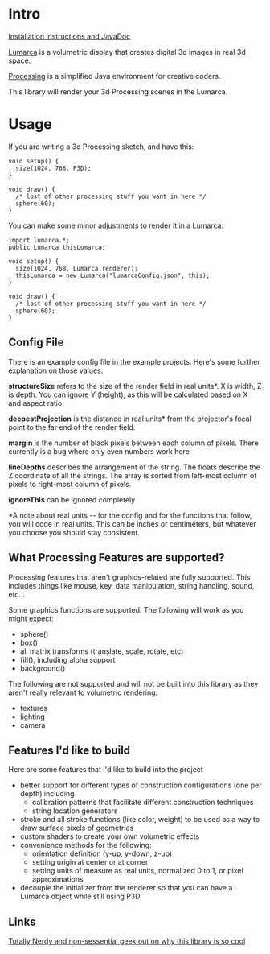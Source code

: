 Intro
=====

[Installation instructions and JavaDoc](http://lumarca.info/code/)

[Lumarca](http://lumarca.info/) is a volumetric display that creates digital 3d images in real 3d space.

[Processing](https://processing.org/) is a simplified Java environment for creative coders.

This library will render your 3d Processing scenes in the Lumarca.


Usage
=====
If you are writing a 3d Processing sketch, and have this:

```
void setup() {
  size(1024, 768, P3D);
}

void draw() {
  /* lost of other processing stuff you want in here */
  sphere(60);
}
```

You can make some minor adjustments to render it in a Lumarca:

```
import lumarca.*;
public Lumarca thisLumarca;

void setup() {
  size(1024, 768, Lumarca.renderer);
  thisLumarca = new Lumarca("lumarcaConfig.json", this);
}

void draw() {
  /* lost of other processing stuff you want in here */
  sphere(60);
}
```

Config File
-----------

There is an example config file in the example projects.  Here's some further explanation on those values:

**structureSize** refers to the size of the render field in real units*.  X is width, Z is depth.  You can ignore Y (height), as this will be calculated based on X and aspect ratio.

**deepestProjection** is the distance in real units* from the projector's focal point to the far end of the render field.

**margin** is the number of black pixels between each column of pixels.  There currently is a bug where only even numbers work here

**lineDepths** describes the arrangement of the string.  The floats describe the Z coordinate of all the strings.  The array is sorted from left-most column of pixels to right-most column of pixels.

**ignoreThis** can be ignored completely

*A note about real units -- for the config and for the functions that follow, you will code in real units.  This can be inches or centimeters, but whatever you choose you should stay consistent.


What Processing Features are supported?
---------------------------------------

Processing features that aren't graphics-related are fully supported.  This includes things like mouse, key, data manipulation, string handling, sound, etc...

Some graphics functions are supported.  The following will work as you might expect:
* sphere()
* box()
* all matrix transforms (translate, scale, rotate, etc)
* fill(), including alpha support
* background()

The following are not supported and will not be built into this library as they aren't really relevant to volumetric rendering:
* textures
* lighting
* camera

Features I'd like to build
--------------------------
Here are some features that I'd like to build into the project

* better support for different types of construction configurations (one per depth) including
  * calibration patterns that facilitate different construction techniques
  * string location generators
* stroke and all stroke functions (like color, weight) to be used as a way to draw surface pixels of geometries
* custom shaders to create your own volumetric effects
* convenience methods for the following:
  * orientation definition (y-up, y-down, z-up)
  * setting origin at center or at corner
  * setting units of measure as real units, normalized 0 to 1, or pixel approximations
* decouple the initializer from the renderer so that you can have a Lumarca object while still using P3D


Links
---------------------------------
[Totally Nerdy and non-sessential geek out on why this library is so cool](http://albert-hwang.com/2015/03/lumarca-for-processing/)
